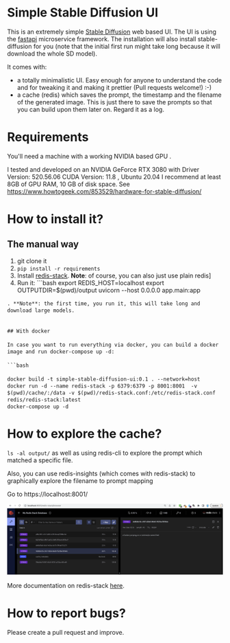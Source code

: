 # Simple Stable Diffusion UI

This is an extremely simple [Stable Diffusion](https://huggingface.co/stabilityai/stable-diffusion-2) web based
UI. The UI is using the [fastapi](http://fastapi.tiangolo.com/) microservice framework.
The installation will also install stable-diffusion for you (note that the initial first run might take long because it will download the whole SD model).


It comes with:

* a totally minimalistic UI. Easy enough for anyone to understand the code and for tweaking it and making it prettier (Pull requests welcome!) :-)
* a cache (redis) which saves the prompt, the timestamp and the filename of the generated image. This is just there to save the prompts so that you can build upon them later on. Regard it as a log.


# Requirements

You'll need a machine with a working NVIDIA based GPU .

I tested and developed on an NVIDIA GeForce RTX 3080 with Driver Version: 520.56.06    CUDA Version: 11.8  , Ubuntu 20.04
I recommend at least 8GB of GPU RAM, 10 GB of disk space. See https://www.howtogeek.com/853529/hardware-for-stable-diffusion/


# How to install it?

## The manual way

1. git clone it
2. ``pip install -r requirements``
3. Install [redis-stack](https://redis.io/docs/stack/). **Note**: of course, you can also just use plain redis]
4. Run it: ```bash
export REDIS_HOST=localhost
export OUTPUTDIR=$(pwd)/output
uvicorn  --host 0.0.0.0 app.main:app 
```
. **Note**: the first time, you run it, this will take long and download large models.


## With docker

In case you want to run everything via docker, you can build a docker image and run docker-compose up -d:

```bash

docker build -t simple-stable-diffusion-ui:0.1 . --network=host
docker run -d --name redis-stack -p 6379:6379 -p 8001:8001  -v $(pwd)/cache/:/data -v $(pwd)/redis-stack.conf:/etc/redis-stack.conf  redis/redis-stack:latest
docker-compose up -d
```


# How to explore the cache?
``ls -al output/`` as well as using redis-cli to explore the prompt which matched a specific file.

Also, you can use redis-insights (which comes with redis-stack) to graphically explore the filename to prompt mapping

Go to https://localhost:8001/

![redis-insights](docs/redis-insights-screenshot.png)

More documentation on redis-stack [here](https://redis.io/docs/stack/get-started/install/docker/).



# How to report bugs?
Please create a pull request and improve.


